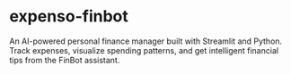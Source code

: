 # expenso-finbot
An AI-powered personal finance manager built with Streamlit and Python. Track expenses, visualize spending patterns, and get intelligent financial tips from the FinBot assistant.
